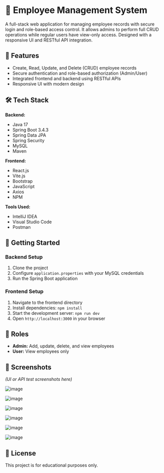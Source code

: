 # 💼 Employee Management System

A full-stack web application for managing employee records with secure login and role-based access control. 
It allows admins to perform full CRUD operations while regular users have view-only access. Designed with a responsive UI and RESTful API integration.

## 🔧 Features

- Create, Read, Update, and Delete (CRUD) employee records
- Secure authentication and role-based authorization (Admin/User)
- Integrated frontend and backend using RESTful APIs
- Responsive UI with modern design

## 🛠️ Tech Stack

**Backend:**
- Java 17
- Spring Boot 3.4.3
- Spring Data JPA
- Spring Security
- MySQL
- Maven

**Frontend:**
- React.js
- Vite.js
- Bootstrap
- JavaScript
- Axios
- NPM

**Tools Used:**
- IntelliJ IDEA
- Visual Studio Code
- Postman

## 🚀 Getting Started

### Backend Setup

1. Clone the project
2. Configure `application.properties` with your MySQL credentials
3. Run the Spring Boot application

### Frontend Setup

1. Navigate to the frontend directory
2. Install dependencies: `npm install`
3. Start the development server: `npm run dev`
4. Open `http://localhost:3000` in your browser

## 👥 Roles

- **Admin:** Add, update, delete, and view employees
- **User:** View employees only

## 📸 Screenshots
*(UI or API test screenshots here)*

![image](https://github.com/user-attachments/assets/4ff3da07-57a3-4583-8510-bffc29d44f89)

![image](https://github.com/user-attachments/assets/165b8bbc-0208-4f0a-b079-90e7781c079a)

![image](https://github.com/user-attachments/assets/4f1ee8d2-2f9c-41a7-8443-d83dcbd845ce)

![image](https://github.com/user-attachments/assets/c8b813c7-86a2-4811-8d03-7927fcdfbe28)

![image](https://github.com/user-attachments/assets/fe5f29cd-3dcc-43c3-a2c7-486357ecc9c6)

![image](https://github.com/user-attachments/assets/11f9cb1f-b566-47e0-aeeb-3b80ceb2f09b)

## 📄 License

This project is for educational purposes only.
